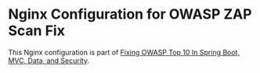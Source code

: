 # Nginx Configuration for OWASP ZAP Scan Fix

This Nginx configuration is part of [Fixing OWASP Top 10 In Spring Boot, MVC, Data, and Security](https://www.djamware.com/post/5f19006d5fd72f2a42822b9c/fixing-owasp-top-10-in-spring-boot-mvc-data-and-security).
